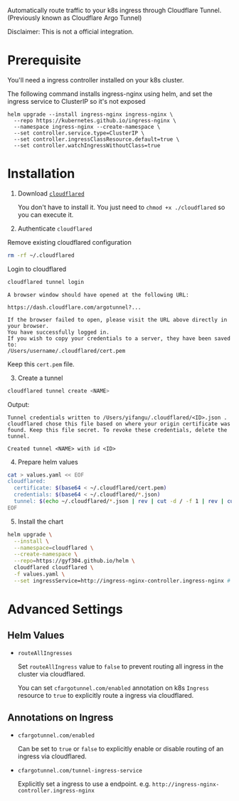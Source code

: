 Automatically route traffic to your k8s ingress through Cloudflare
Tunnel. (Previously known as Cloudflare Argo Tunnel)

Disclaimer: This is not a official integration.

# Prerequisite

You'll need a ingress controller installed on your k8s cluster.

The following command installs ingress-nginx using helm,
and set the ingress service to ClusterIP so it's not exposed

```
helm upgrade --install ingress-nginx ingress-nginx \
  --repo https://kubernetes.github.io/ingress-nginx \
  --namespace ingress-nginx --create-namespace \
  --set controller.service.type=ClusterIP \
  --set controller.ingressClassResource.default=true \
  --set controller.watchIngressWithoutClass=true
```

# Installation

1. Download [`cloudflared`](https://github.com/cloudflare/cloudflared/releases)

   You don't have to install it. You just need to `chmod +x ./cloudflared`
   so you can execute it.

2. Authenticate `cloudflared`

Remove existing cloudflared configuration

```bash
rm -rf ~/.cloudflared
```

Login to cloudflared

```bash
cloudflared tunnel login
```

```
A browser window should have opened at the following URL:

https://dash.cloudflare.com/argotunnel?...

If the browser failed to open, please visit the URL above directly in your browser.
You have successfully logged in.
If you wish to copy your credentials to a server, they have been saved to:
/Users/username/.cloudflared/cert.pem
```

Keep this `cert.pem` file.

3. Create a tunnel

```bash
cloudflared tunnel create <NAME>
```

Output:
```
Tunnel credentials written to /Users/yifangu/.cloudflared/<ID>.json . cloudflared chose this file based on where your origin certificate was found. Keep this file secret. To revoke these credentials, delete the tunnel.

Created tunnel <NAME> with id <ID>
```

4. Prepare helm values

```bash
cat > values.yaml << EOF
cloudflared:
  certificate: $(base64 < ~/.cloudflared/cert.pem)
  credentials: $(base64 < ~/.cloudflared/*.json)
  tunnel: $(echo ~/.cloudflared/*.json | rev | cut -d / -f 1 | rev | cut -d . -f 1)
EOF
```

5. Install the chart

```bash
helm upgrade \
  --install \
  --namespace=cloudflared \
  --create-namespace \
  --repo=https://gyf304.github.io/helm \
  cloudflared cloudflared \
  -f values.yaml \
  --set ingressService=http://ingress-nginx-controller.ingress-nginx # set this to the ingress-controller service of your cluster
```

# Advanced Settings

## Helm Values

- `routeAllIngresses`

  Set `routeAllIngress` value to `false` to prevent routing all ingress in
  the cluster via cloudflared.

  You can set `cfargotunnel.com/enabled` annotation on k8s `Ingress`
  resource to `true` to explicitly route a ingress via cloudflared.

## Annotations on Ingress

- `cfargotunnel.com/enabled`

  Can be set to `true` or `false` to explicitly enable or disable routing
  of an ingress via cloudflared.

- `cfargotunnel.com/tunnel-ingress-service`

  Explicitly set a ingress to use a endpoint.
  e.g. `http://ingress-nginx-controller.ingress-nginx`


